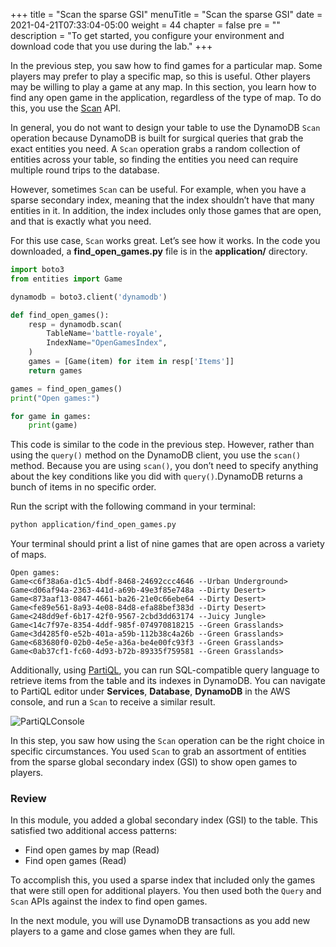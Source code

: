 +++
title = "Scan the sparse GSI"
menuTitle = "Scan the sparse GSI"
date = 2021-04-21T07:33:04-05:00
weight = 44
chapter = false
pre = ""
description = "To get started, you configure your environment and download code that you use during the lab."
+++

In the previous step, you saw how to find games for a particular map. Some players may prefer to play a specific map, so this is useful. Other players may be willing to play a game at any map. In this section, you learn how to find any open game in the application, regardless of the type of map. To do this, you use the [Scan](https://docs.aws.amazon.com/amazondynamodb/latest/APIReference/API_Scan.html) API.

In general, you do not want to design your table to use the DynamoDB `Scan` operation because DynamoDB is built for surgical queries that grab the exact entities you need. A `Scan` operation grabs a random collection of entities across your table, so finding the entities you need can require multiple round trips to the database.

However, sometimes `Scan` can be useful. For example, when you have a sparse secondary index, meaning that the index shouldn’t have that many entities in it. In addition, the index includes only those games that are open, and that is exactly what you need.

For this use case, `Scan` works great. Let’s see how it works. In the code you downloaded, a **find_open_games.py** file is in the **application/** directory.

```python
import boto3
from entities import Game

dynamodb = boto3.client('dynamodb')

def find_open_games():
    resp = dynamodb.scan(
        TableName='battle-royale',
        IndexName="OpenGamesIndex",
    )
    games = [Game(item) for item in resp['Items']]
    return games

games = find_open_games()
print("Open games:")

for game in games:
    print(game)
```

This code is similar to the code in the previous step. However, rather than using the `query()` method on the DynamoDB client, you use the `scan()` method. Because you are using `scan()`, you don’t need to specify anything about the key conditions like you did with `query()`.DynamoDB returns a bunch of items in no specific order.

Run the script with the following command in your terminal:

```sh
python application/find_open_games.py
```

Your terminal should print a list of nine games that are open across a variety of maps.

```text
Open games:
Game<c6f38a6a-d1c5-4bdf-8468-24692ccc4646 --Urban Underground>
Game<d06af94a-2363-441d-a69b-49e3f85e748a --Dirty Desert>
Game<873aaf13-0847-4661-ba26-21e0c66ebe64 --Dirty Desert>
Game<fe89e561-8a93-4e08-84d8-efa88bef383d --Dirty Desert>
Game<248dd9ef-6b17-42f0-9567-2cbd3dd63174 --Juicy Jungle>
Game<14c7f97e-8354-4ddf-985f-074970818215 --Green Grasslands>
Game<3d4285f0-e52b-401a-a59b-112b38c4a26b --Green Grasslands>
Game<683680f0-02b0-4e5e-a36a-be4e00fc93f3 --Green Grasslands>
Game<0ab37cf1-fc60-4d93-b72b-89335f759581 --Green Grasslands>
```

Additionally, using [PartiQL](https://docs.aws.amazon.com/amazondynamodb/latest/developerguide/ql-reference.html), you can run SQL-compatible query language to retrieve items from the table and its indexes in DynamoDB. You can navigate to PartiQL editor under **Services**, **Database**, **DynamoDB** in the AWS console, and run a `Scan` to receive a similar result.

![PartiQLConsole](/images/game-player-data/open-games/partiql-consolev2.png)

In this step, you saw how using the `Scan` operation can be the right choice in specific circumstances. You used `Scan` to grab an assortment of entities from the sparse global secondary index (GSI) to show open games to players.

### Review

In this module, you added a global secondary index (GSI) to the table. This satisfied two additional access patterns:

- Find open games by map (Read)
- Find open games (Read)


To accomplish this, you used a sparse index that included only the games that were still open for additional players. You then used both the `Query` and `Scan` APIs against the index to find open games. 

In the next module, you will use DynamoDB transactions as you add new players to a game and close games when they are full.